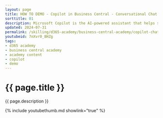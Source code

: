 ```yaml
---
layout: page
title: HOW TO DEMO - Copilot in Business Central - Conversational Chat
sorttitle: 01 
description: Microsoft Copilot is the AI-powered assistant that helps spark creativity, boost productivity, and eliminate tedious tasks. By chatting with Copilot in Business Central, you can ask questions and find business data using natural language. 
updated: 2024-07-31
permalink: /skilling/d365-academy/business-central-academy/copilot-chat
youtubeid: 7nXvr0_8HZg
tags: 
- d365 academy
- business central academy
- academy content
- copilot
- demo
---
```


# {{ page.title }}

{{ page.description }}

{% include youtubethumb.md showlink="true" %}
